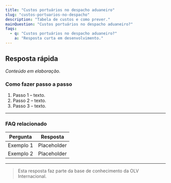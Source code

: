 ```yaml
---
title: "Custos portuários no despacho aduaneiro"
slug: "custos-portuarios-no-despacho"
description: "Tabela de custos e como prever."
mainQuestion: "Custos portuários no despacho aduaneiro?"
faqs:
  - q: "Custos portuários no despacho aduaneiro?"
    a: "Resposta curta em desenvolvimento."
---
```


## Resposta rápida

*Conteúdo em elaboração.*

### Como fazer passo a passo

1. Passo 1 – texto.
2. Passo 2 – texto.
3. Passo 3 – texto.

---

### FAQ relacionado

| Pergunta | Resposta |
| --- | --- |
| Exemplo 1 | Placeholder |
| Exemplo 2 | Placeholder |

---

> Esta resposta faz parte da base de conhecimento da OLV Internacional.
